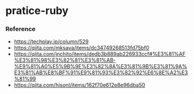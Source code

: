 # pratice-ruby

### Reference
- https://techplay.jp/column/529
- https://qiita.com/mksava/items/dc34749268513fd75bf0
- https://qiita.com/jnchito/items/dedb3b889ab226933ccf#%E3%81%AF%E3%81%98%E3%82%81%E3%81%AB-%E9%81%A0%E5%9B%9E%E3%82%8A%E3%81%9B%E3%81%9A%E3%81%AB%E8%BF%91%E9%81%93%E3%82%92%E6%8E%A2%E3%81%99
- https://qiita.com/hisonl/items/162f70e612e8e96dba50
